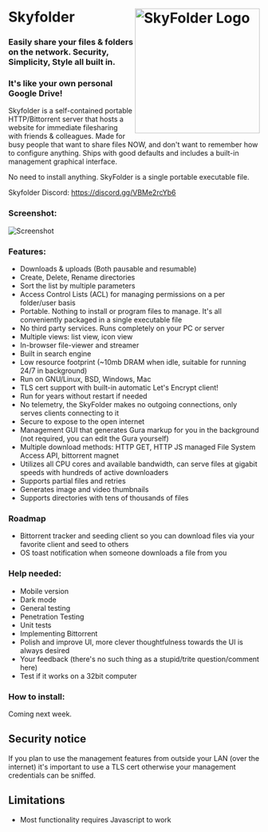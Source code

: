 # <img align="right" src="https://github.com/mu-arch/skyfolder/blob/master/hosted/logo.png" alt="SkyFolder Logo" title="SkyFolder" width="250px" height="250px"> Skyfolder

### Easily share your files & folders on the network. Security, Simplicity, Style all built in.
### It's like your own personal Google Drive!

Skyfolder is a self-contained portable HTTP/Bittorrent server that hosts a website for immediate filesharing with friends & colleagues. Made for busy people that want to share files NOW, and don't want to remember how to configure anything. Ships with good defaults and includes a built-in management graphical interface.

No need to install anything. SkyFolder is a single portable executable file.

Skyfolder Discord: https://discord.gg/VBMe2rcYb6

### Screenshot:

![Screenshot](https://github.com/mu-arch/skyfolder/raw/master/Screenshot%202023-05-24%20at%207.36.56%20PM.webp)

### Features:
- Downloads & uploads (Both pausable and resumable)
- Create, Delete, Rename directories
- Sort the list by multiple parameters
- Access Control Lists (ACL) for managing permissions on a per folder/user basis
- Portable. Nothing to install or program files to manage. It's all conveniently packaged in a single executable file
- No third party services. Runs completely on your PC or server
- Multiple views: list view, icon view
- In-browser file-viewer and streamer
- Built in search engine
- Low resource footprint (~10mb DRAM when idle, suitable for running 24/7 in background)
- Run on GNU/Linux, BSD, Windows, Mac
- TLS cert support with built-in automatic Let's Encrypt client!
- Run for years without restart if needed
- No telemetry, the SkyFolder makes no outgoing connections, only serves clients connecting to it
- Secure to expose to the open internet
- Management GUI that generates Gura markup for you in the background (not required, you can edit the Gura yourself)
- Multiple download methods: HTTP GET, HTTP JS managed File System Access API, bittorrent magnet
- Utilizes all CPU cores and available bandwidth, can serve files at gigabit speeds with hundreds of active downloaders
- Supports partial files and retries
- Generates image and video thumbnails
- Supports directories with tens of thousands of files

### Roadmap
- Bittorrent tracker and seeding client so you can download files via your favorite client and seed to others
- OS toast notification when someone downloads a file from you

### Help needed:
- Mobile version
- Dark mode
- General testing
- Penetration Testing
- Unit tests
- Implementing Bittorrent
- Polish and improve UI, more clever thoughtfulness towards the UI is always desired
- Your feedback (there's no such thing as a stupid/trite question/comment here)
- Test if it works on a 32bit computer

### How to install:

Coming next week.

## Security notice

If you plan to use the management features from outside your LAN (over the internet) it's important to use a TLS cert otherwise your management credentials can be sniffed.

## Limitations
- Most functionality requires Javascript to work
